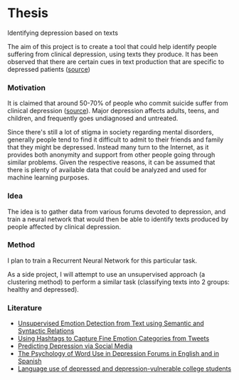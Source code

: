 # Thesis
Identifying depression based on texts

The aim of this project is to create a tool that could help identify 
people suffering from clinical depression, using texts they produce. It has been 
observed that there are certain cues in text production 
that are specific to depressed patients ([source](http://www.aaai.org/Papers/ICWSM/2008/ICWSM08-020.pdf))


### Motivation

It is claimed that around 50-70% of people who commit suicide suffer from
clinical depression ([source](https://books.google.de/books?id=nD6VAFvKGC0C&pg=PA453&redir_esc=y#v=onepage&q&f=false)).
Major depression affects adults, teens, and children, and frequently goes 
undiagnosed and untreated. 

Since there's still a lot of stigma in society regarding mental 
disorders, generally people tend to find it difficult to admit to their
friends and family that they might be depressed. Instead many turn to the Internet,
as it provides both anonymity and support from other people going through similar
problems. Given the respective reasons, it can be assumed that there is plenty of
available data that could be analyzed and used for machine learning purposes. 

### Idea

The idea is to gather data from various forums devoted to depression, and train 
a neural network that would then be able to identify texts produced by people 
affected by clinical depression. 

### Method

I plan to train a Recurrent Neural Network for this particular task. 

As a side project, I will attempt to use an unsupervised approach (a clustering method) 
to perform a similar task (classifying texts into 2 groups: healthy and depressed). 

### Literature

- [Unsupervised Emotion Detection from Text using Semantic and Syntactic Relations](http://www.cs.yorku.ca/~aan/research/paper/Emo_WI10.pdf)
- [Using Hashtags to Capture Fine Emotion Categories from Tweets](http://www.saifmohammad.com/WebDocs/hashtagMK-CI-2.pdf)
- [Predicting Depression via Social Media](http://course.duruofei.com/wp-content/uploads/2015/05/Choudhury_Predicting-Depression-via-Social-Media_ICWSM13.pdf)
- [The Psychology of Word Use in Depression Forums in English and in Spanish](http://www.aaai.org/Papers/ICWSM/2008/ICWSM08-020.pdf)
- [Language use of depressed and depression-vulnerable college students](http://citeseerx.ist.psu.edu/viewdoc/download?doi=10.1.1.224.4752&rep=rep1&type=pdf)